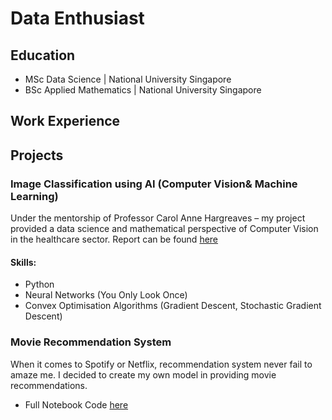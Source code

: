 # Data Enthusiast


## Education
- MSc Data Science  | National University Singapore
- BSc Applied Mathematics | National University Singapore

## Work Experience

## Projects

### Image Classification using AI (Computer Vision& Machine Learning)
  
  Under the mentorship of Professor Carol Anne Hargreaves – my project provided a data science and mathematical perspective of Computer Vision in the healthcare sector. Report can be found [here](https://drive.google.com/file/d/1FogR8hgIe5Hh1z9YDS_ABMSUMW7Uuy0-/view)

  ####  Skills:
  - Python
  - Neural Networks (You Only Look Once)
  - Convex Optimisation Algorithms (Gradient Descent, Stochastic Gradient Descent)




### Movie Recommendation System 
  When it comes to Spotify or Netflix, recommendation system never fail to amaze me. I decided to create my own model in providing movie recommendations. 

  - Full Notebook Code [here](https://github.com/grace514/graceguan/blob/main/Movie%20Recommendation.ipynb)
